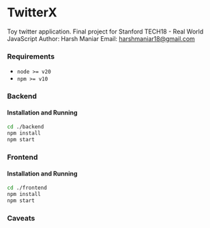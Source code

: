 # TwitterX
Toy twitter application. Final project for Stanford TECH18 - Real World JavaScript
Author: Harsh Maniar
Email: harshmaniar18@gmail.com

### Requirements
- `node >= v20`
- `npm >= v10`

### Backend

#### Installation and Running
```bash
cd ./backend
npm install
npm start
```

### Frontend

#### Installation and Running
```bash
cd ./frontend
npm install
npm start
```

### Caveats
